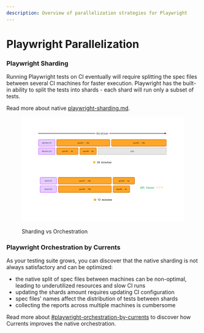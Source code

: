 ```yaml
---
description: Overview of parallelization strategies for Playwright
---
```


# Playwright Parallelization

### Playwright Sharding

Running Playwright tests on CI eventually will require splitting the spec files between several CI machines for faster execution. Playwright has the built-in ability to split the tests into shards - each shard will run only a subset of tests.&#x20;

Read more about native [playwright-sharding.md](playwright-sharding.md "mention").



<figure><img src="../../.gitbook/assets/pw-shard-fast-bg (2).png" alt=""><figcaption><p>Sharding vs Orchestration</p></figcaption></figure>

### Playwright Orchestration by Currents

As your testing suite grows, you can discover that the native sharding is not always satisfactory and can be optimized:

* the native split of spec files between machines can be non-optimal, leading to underutilized resources and slow CI runs
* updating the shards amount requires updating CI configuration
* spec files' names affect the distribution of tests between shards
* collecting the reports across multiple machines is cumbersome

Read more about [#playwright-orchestration-by-currents](./#playwright-orchestration-by-currents "mention") to discover how Currents improves the native orchestration.
